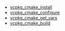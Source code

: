 * [vcpkg_cmake_install](vcpkg-doc/maintainers/ports/vcpkg-cmake/vcpkg_cmake_install.md)
* [vcpkg_cmake_configure](vcpkg-doc/maintainers/ports/vcpkg-cmake/vcpkg_cmake_configure.md)
* [vcpkg_cmake_get_vars](vcpkg-doc/maintainers/ports/vcpkg-cmake/vcpkg_cmake_get_vars.md)
* [vcpkg_cmake_build](vcpkg-doc/maintainers/ports/vcpkg-cmake/vcpkg_cmake_build.md)
